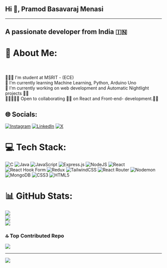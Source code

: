 ##                                                                Hi 👋, Pramod Basavaraj Menasi
----------------------------------------------------------------------------------------------------------------------------------------------------------------
  ##                                                            A passionate developer from India 🇮🇳 

# 💫 About Me:
<br><br>🧑🏼‍🏫 I'm student at MSRIT - (ECE)<br>📖 I'm currently learning Machine Learning, Python, Arduino Uno <br>🦾 I'm currently working on web development and Automatic Nightlight projects 🥷🏼<br>🧑‍🤝‍🧑💪🏼 Open to collaborating 🤜🏼 on React and Front-end- development.🏋🏼


## 🌐 Socials:
[![Instagram](https://img.shields.io/badge/Instagram-%23E4405F.svg?logo=Instagram&logoColor=white)](https://instagram.com/_pramod_bm_22) [![LinkedIn](https://img.shields.io/badge/LinkedIn-%230077B5.svg?logo=linkedin&logoColor=white)](https://linkedin.com/in/pramod-basavaraj-menasi) [![X](https://img.shields.io/badge/X-black.svg?logo=X&logoColor=white)](https://x.com/PramodMenasi) 

# 💻 Tech Stack:
![C](https://img.shields.io/badge/c-%2300599C.svg?style=plastic&logo=c&logoColor=white) ![Java](https://img.shields.io/badge/java-%23ED8B00.svg?style=plastic&logo=openjdk&logoColor=white) ![JavaScript](https://img.shields.io/badge/javascript-%23323330.svg?style=plastic&logo=javascript&logoColor=%23F7DF1E) ![Express.js](https://img.shields.io/badge/express.js-%23404d59.svg?style=plastic&logo=express&logoColor=%2361DAFB) ![NodeJS](https://img.shields.io/badge/node.js-6DA55F?style=plastic&logo=node.js&logoColor=white) ![React](https://img.shields.io/badge/react-%2320232a.svg?style=plastic&logo=react&logoColor=%2361DAFB) ![React Hook Form](https://img.shields.io/badge/React%20Hook%20Form-%23EC5990.svg?style=plastic&logo=reacthookform&logoColor=white) ![Redux](https://img.shields.io/badge/redux-%23593d88.svg?style=plastic&logo=redux&logoColor=white) ![TailwindCSS](https://img.shields.io/badge/tailwindcss-%2338B2AC.svg?style=plastic&logo=tailwind-css&logoColor=white) ![React Router](https://img.shields.io/badge/React_Router-CA4245?style=plastic&logo=react-router&logoColor=white) ![Nodemon](https://img.shields.io/badge/NODEMON-%23323330.svg?style=plastic&logo=nodemon&logoColor=%BBDEAD) ![MongoDB](https://img.shields.io/badge/MongoDB-%234ea94b.svg?style=plastic&logo=mongodb&logoColor=white) ![CSS3](https://img.shields.io/badge/css3-%231572B6.svg?style=plastic&logo=css3&logoColor=white) ![HTML5](https://img.shields.io/badge/html5-%23E34F26.svg?style=plastic&logo=html5&logoColor=white)
# 📊 GitHub Stats:
![](https://github-readme-stats.vercel.app/api?username=PramodBasavarajMenasi&theme=radical&hide_border=true&include_all_commits=false&count_private=false)<br/>
![](https://github-readme-streak-stats.herokuapp.com/?user=PramodBasavarajMenasi&theme=radical&hide_border=true)<br/>
![](https://github-readme-stats.vercel.app/api/top-langs/?username=PramodBasavarajMenasi&theme=radical&hide_border=true&include_all_commits=false&count_private=false&layout=compact)

### 🔝 Top Contributed Repo
![](https://github-contributor-stats.vercel.app/api?username=PramodBasavarajMenasi&limit=5&theme=dark&combine_all_yearly_contributions=true)

---
[![](https://visitcount.itsvg.in/api?id=PramodBasavarajMenasi&icon=5&color=0)](https://visitcount.itsvg.in)

<!-- Proudly created with GPRM ( https://gprm.itsvg.in ) -->
